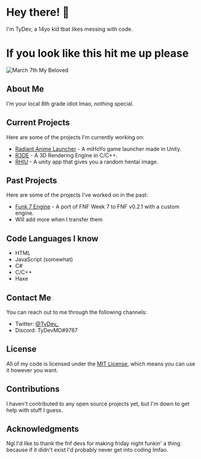# Hey there! 👋

I'm TyDev, a 14yo kid tbat likes messing with code.

# If you look like this hit me up please
![March 7th My Beloved](https://www.pockettactics.com/wp-content/sites/pockettactics/2022/01/honkai-star-rail-march-7-2.jpg)

## About Me

I'm your local 8th grade idiot lmao, nothing special.

## Current Projects

Here are some of the projects I'm currently working on:

- [Radiant Anime Launcher](https://github.com/TyDevX/Radiant-Anime-Launcher) - A miHoYo game launcher made in Unity.
- [R3DE](https://github.com/TyDevX/R3DE) - A 3D Rendering Engine in C/C++.
- [RHIU](https://github.com/TyDevX/RHIU) - A unity app that gives you a random hentai image.

## Past Projects

Here are some of the projects I've worked on in the past:

- [Funk 7 Engine](https://github.com/SnesFX/Funk-7-Engine) - A port of FNF Week 7 to FNF v0.2.1 with a custom engine.
- Will add more when I transfer them

## Code Languages I know

- HTML
- JavaScript (somewhat)
- C#
- C/C++
- Haxe

## Contact Me

You can reach out to me through the following channels:

- Twitter: [@TyDev_](https://twitter.com/TyDev_)
- Discord: TyDevMD#9787

## License

All of my code is licensed under the [MIT License](https://github.com/git/git-scm.com/blob/main/MIT-LICENSE.txt), which means you can use it however you want.

## Contributions

I haven't contributed to any open source projects yet, but I'm down to get help with stuff I guess.

## Acknowledgments

Ngl I'd like to thank the fnf devs for making friday night funkin' a thing because if it didn't exist I'd probably never get into coding lmfao.
